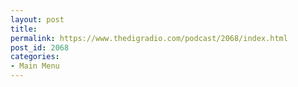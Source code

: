 ```yaml
---
layout: post
title: 
permalink: https://www.thedigradio.com/podcast/2068/index.html
post_id: 2068
categories: 
- Main Menu
---
```



